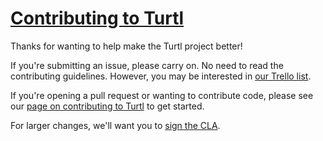 # [Contributing to Turtl](https://turtlapp.com/contributing/)

Thanks for wanting to help make the Turtl project better!

If you're submitting an issue, please carry on. No need to read the contributing
guidelines. However, you may be interested in [our Trello list](https://trello.com/b/yIQGkHia/turtl-product-dev).

If you're opening a pull request or wanting to contribute code, please see our
[page on contributing to Turtl](https://turtlapp.com/contributing/) to get started.

For larger changes, we'll want you to [sign the CLA](https://turtlapp.com/contributing/#sign-the-contributor-license-agreement).

